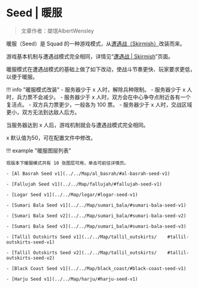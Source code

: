 # Seed | 暖服

> 文章作者：桀氓AlbertWensley

暖服（Seed）是 Squad 的一种游戏模式，从[遭遇战（Skirmish）](./Skirmish)改装而来。

游戏基本机制与遭遇战模式完全相同，详情见“[遭遇战 | Skirmish](./Skirmish)”页面。

暖服模式在遭遇战模式的基础上做了如下改动，使战斗节奏更快、玩家要求更低，以便于暖服。

!!! info "暖服模式改装"
    - 服务器少于 x 人时，解除兵种限制。
    - 服务器少于 x 人时，兵力票不会减少。
    - 服务器少于 x 人时，双方会在中心争夺点附近各有一个复活点。
    - 双方兵力票更少，一般各为 100 票。
    - 服务器少于 x 人时，交战区域更小，双方无法到达敌人后方。

当服务器达到 x 人后，游戏机制就会与遭遇战模式完全相同。

x 默认值为50，可在配置文件中修改。

!!! example "暖服图层列表"

    现版本下暖服模式共有 10 张图层可用，单击可前往详情页。

    - [Al Basrah Seed v1](../../Map/al_basrah/#al-basrah-seed-v1)

    - [Fallujah Seed v1](../../Map/fallujah/#fallujah-seed-v1)

    - [Logar Seed v1](../../Map/logar/#logar-seed-v1)

    - [Sumari Bala Seed v1](../../Map/sumari_bala/#sumari-bala-seed-v1)

    - [Sumari Bala Seed v2](../../Map/sumari_bala/#sumari-bala-seed-v2)

    - [Sumari Bala Seed v3](../../Map/sumari_bala/#sumari-bala-seed-v3)

    - [Tallil Outskirts Seed v1](../../Map/tallil_outskirts/    #tallil-outskirts-seed-v1)

    - [Tallil Outskirts Seed v2](../../Map/tallil_outskirts/    #tallil-outskirts-seed-v2)

    - [Black Coast Seed v1](../../Map/black_coast/#black-coast-seed-v1)

    - [Harju Seed v1](../../Map/harju/#harju-seed-v1)